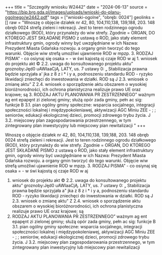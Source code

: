 +++
title = "Szczegóły wniosku W2442"
date = "2024-06-13"
source = "https://bip.brg.gda.pl/images/uploads/wnioski-do-planu-ogolnego/w2442.pdf"
tags = ["wnioski-ogolne", "obręb: 0024"]
geolinks = []
raw = "Wnoszę o objęcie działek nr 42, 80, 104,110,138, 139,188, 203. 148 obręb 0024 strefą zieleni i rekreacji. Jest to teren rodzinnego ogrodu działkowego (ROD), który przynależy do wiw strefy. Zgodnie = ORGAN, DO KTÓREGO JEST SKŁADANE PISMO z ustawą o ROD, jako stały element infrastruktury gmin, ogrody winny być uwzględniane w ich Nazwa: Prezydent Miasta Gdańska rozwoju. a organy gmin tworzyć do tego warunki. Objęcie wiw strefą umożliwi ujawnienie ROD w mpzp. 3. RODZAJ PISMA” - co osiynaj się osaka = - w świ kajostą oj czaje ROD w aj 1. wniosek do projektu akt © 2.2. uwaga do konsultowanego projektu aktu” groznoby:Jęd0 uAWIaaCjĄ. LATY, us. 7 ustawy 0: „ Stabilizacja prawna będzie sprzyjała a' jka z 8 z i * i y a, podnoszeniu standardu ROD - ryzyko likwidacji zniechęci do inwestowania w działki. ROD są J 2.3. wniosek o zmianę aktu” Z 2.4. wniosek o sporządzenie aktu obszarem o wysokiej bioróżnorodności, ich ochrona planistyczna realizuje prawo UE oraz krajowe; są 3. RODZAJ AKTU PLANOWANIA PR ZESTRZENNEGO” ważnym ag ent epapęnt zi zielonej gminy; służą opór zada gminy, pełn ac sig: funkcje B 3.1. pian ogólny gminy społeczne: wsparcia socjalnego, integracji społeczności lokalnej i międzypokoleniawej, aktywizacji AGC Miniu ZEE - ; ; seniorów, edukacji ekologicznej dzieci, promocji zdrowego trybu życia. J 3.2. miejscowy plan zagospodarowania przestrzennego, w tym zintegrowany plan inwestycyjny lub miejscowy pian rewitalizacji "
+++

Wnoszę o objęcie działek nr 42, 80, 104,110,138, 139,188, 203. 148 obręb 0024 strefą zieleni i
rekreacji. Jest to teren rodzinnego ogrodu działkowego (ROD), który przynależy do wiw strefy. Zgodnie
= ORGAN, DO KTÓREGO JEST SKŁADANE PISMO z ustawą o ROD, jako stały element infrastruktury gmin, ogrody winny być uwzględniane w ich
Nazwa: Prezydent Miasta Gdańska rozwoju. a organy gmin tworzyć do tego warunki. Objęcie wiw strefą umożliwi ujawnienie ROD w mpzp.
3. RODZAJ PISMA” - co osiynaj się osaka = - w świ kajostą oj czaje ROD w aj
1. wniosek do projektu akt © 2.2. uwaga do konsultowanego projektu aktu” groznoby:Jęd0 uAWIaaCjĄ. LATY, us. 7 ustawy 0: „ Stabilizacja prawna będzie sprzyjała
a" jka z 8 z i * i y a, podnoszeniu standardu ROD - ryzyko likwidacji zniechęci do inwestowania w działki. ROD są
J 2.3. wniosek o zmianę aktu” Z 2.4. wniosek o sporządzenie aktu obszarem o wysokiej bioróżnorodności, ich ochrona planistyczna realizuje prawo UE oraz krajowe; są
3. RODZAJ AKTU PLANOWANIA PR ZESTRZENNEGO” ważnym ag ent epapęnt zi zielonej gminy; służą opór zada gminy, pełn ac sig: funkcje
B 3.1. pian ogólny gminy społeczne: wsparcia socjalnego, integracji społeczności lokalnej i międzypokoleniawej, aktywizacji
AGC Miniu ZEE - ; ; seniorów, edukacji ekologicznej dzieci, promocji zdrowego trybu życia.
J 3.2. miejscowy plan zagospodarowania przestrzennego, w tym zintegrowany plan inwestycyjny lub
miejscowy pian rewitalizacji 


